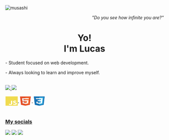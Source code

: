 
![musashi](https://github.com/Lucasg-ds/Lucasg-ds/assets/152284919/0cb5ca55-4913-4526-8903-7c4119ef6a3d)

<p align="end"><i>"Do you see how infinite you are?"</i></p>

<h1 align="center">Yo! <br> I'm Lucas</h1>

<p>- Student focused on web development.</p>
<p>- Always looking to learn and improve myself.</p>
<br>

 <div>
   <a href="https://github.com/lucasg-ds">
   <img height="180em" src="https://github-readme-stats.vercel.app/api?username=lucasg-ds&show_icons=true&theme=dark&include_all_commits=true&count_private=true"/>
   <img height="180em" src="https://github-readme-stats.vercel.app/api/top-langs/?username=lucasg-ds&layout=compact&langs_count=6&theme=dark"/>
</div>
    
<div style="display: inline_block"><br>
  <img align="center" alt="Js" height="30" width="40" src="https://raw.githubusercontent.com/devicons/devicon/master/icons/javascript/javascript-plain.svg">
  <img align="center" alt="HTML" height="30" width="40" src="https://raw.githubusercontent.com/devicons/devicon/master/icons/html5/html5-original.svg">
  <img align="center" alt="CSS" height="30" width="40" src="https://raw.githubusercontent.com/devicons/devicon/master/icons/css3/css3-original.svg">
</div><br>

 <h3>My socials</h3>

<div>
  <a href="https://instagram.com/lucasg.ds" target="_blank"><img src="https://img.shields.io/badge/-Instagram-%23E4405F?style=for-the-badge&logo=instagram&logoColor=white" target="_blank"></a>
  <a href = "mailto:lucasg.ds@outlook.com"><img src="https://img.shields.io/badge/Microsoft_Outlook-0078D4?style=for-the-badge&logo=microsoft-outlook&logoColor=white) target="_blank"></a>
  <a href="https://www.linkedin.com" target="_blank"><img src="https://img.shields.io/badge/-LinkedIn-%230077B5?style=for-the-badge&logo=linkedin&logoColor=white" target="_blank"></a>
</div>
